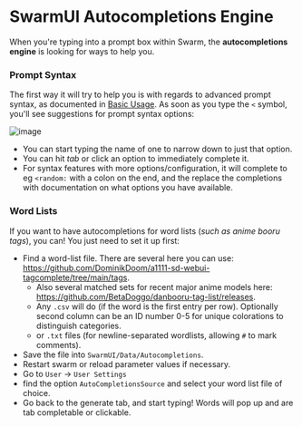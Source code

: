 # SwarmUI Autocompletions Engine

When you're typing into a prompt box within Swarm, the **autocompletions engine** is looking for ways to help you.

### Prompt Syntax

The first way it will try to help you is with regards to advanced prompt syntax, as documented in [Basic Usage](/docs/Basic%20Usage.md). As soon as you type the `<` symbol, you'll see suggestions for prompt syntax options:

![image](/docs/images/autocompletions.png)

- You can start typing the name of one to narrow down to just that option.
- You can hit *tab* or click an option to immediately complete it.
- For syntax features with more options/configuration, it will complete to eg `<random:` with a colon on the end, and the replace the completions with documentation on what options you have available.

### Word Lists

If you want to have autocompletions for word lists (*such as anime booru tags*), you can! You just need to set it up first:

- Find a word-list file. There are several here you can use: <https://github.com/DominikDoom/a1111-sd-webui-tagcomplete/tree/main/tags>.
    - Also several matched sets for recent major anime models here: <https://github.com/BetaDoggo/danbooru-tag-list/releases>.
    - Any `.csv` will do (if the word is the first entry per row). Optionally second column can be an ID number 0-5 for unique colorations to distinguish categories.
    - or `.txt` files (for newline-separated wordlists, allowing `#` to mark comments).
- Save the file into `SwarmUI/Data/Autocompletions`.
- Restart swarm or reload parameter values if necessary.
- Go to `User` -> `User Settings`
- find the option `AutoCompletionsSource` and select your word list file of choice.
- Go back to the generate tab, and start typing! Words will pop up and are tab completable or clickable.
